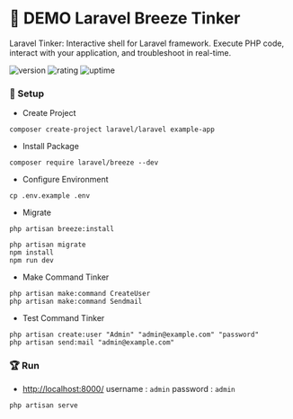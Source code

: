 # 🎉 DEMO Laravel Breeze Tinker

Laravel Tinker: Interactive shell for Laravel framework. Execute PHP code, interact with your application, and troubleshoot in real-time.

![version](https://img.shields.io/badge/version-1.0-blue)
![rating](https://img.shields.io/badge/rating-★★★★★-yellow)
![uptime](https://img.shields.io/badge/uptime-100%25-brightgreen)

### 🚀 Setup

- Create Project

```shell
composer create-project laravel/laravel example-app
```

- Install Package

```shell
composer require laravel/breeze --dev
```

- Configure Environment

```shell
cp .env.example .env
```

- Migrate

```
php artisan breeze:install
 
php artisan migrate
npm install
npm run dev
```

- Make Command Tinker

```
php artisan make:command CreateUser
php artisan make:command Sendmail
```

- Test Command Tinker

```
php artisan create:user "Admin" "admin@example.com" "password"
php artisan send:mail "admin@example.com"
```

### 🏆 Run

- [http://localhost:8000/](http://localhost:8000/) username : `admin` password : `admin`

```shell
php artisan serve
```
